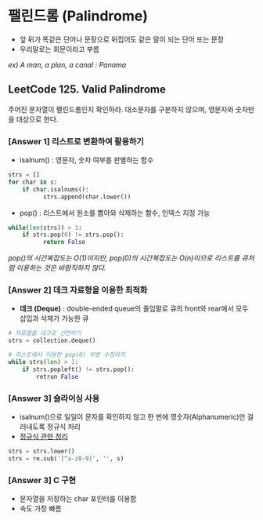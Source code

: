 # 팰린드롬 (Palindrome)
- 앞 뒤가 똑같은 단어나 문장으로 뒤집어도 같은 말이 되는 단어 또는 문장
- 우리말로는 회문이라고 부름

_ex) A man, a plan, a canal : Panama_


## LeetCode 125. Valid Palindrome
주어진 문자열이 팰린드롬인지 확인하라. 대소문자를 구분하지 않으며, 영문자와 숫자만을 대상으로 한다.

### [Answer 1] 리스트로 변환하여 활용하기

+ isalnum() : 영문자, 숫자 여부를 판별하는 함수

```python
strs = [] 
for char in s:
    if char.isalnums():
          strs.append(char.lower())
```
+ pop() : 리스트에서 원소를 뽑아와 삭제하는 함수, 인덱스 지정 가능

```python
while(len(strs)) > 1:
    if strs.pop(0) != strs.pop():
          return False
```
_pop()의 시간복잡도는 O(1)이지만,  pop(0)의 시간복잡도는 O(n)이므로 리스트를 큐처럼 이용하는 것은 바람직하지 않다._

### [Answer 2] 데크 자료형을 이용한 최적화

+ __데크 (Deque)__ : double-ended queue의 줄임말로 큐의 front와 rear에서 모두 삽입과 삭제가 가능한 큐

```python
# 자료형을 데크로 선언하기
strs = collection.deque()

# 리스트에서 이용한 pop(0) 부분 수정하기
while strs(len) > 1:
    if strs.popleft() != strs.pop():
        retrun False
```

### [Answer 3] 슬라이싱 사용

+ isalnum()으로 일일이 문자를 확인하지 않고 한 번에 영숫자(Alphanumeric)만 걸러내도록 정규식 처리
+ [정규식 관련 정리](./Python-Grammer/정규표현식.md)

```python
strs = strs.lower()
strs = re.sub('[^a-z0-9]', '', s)
```

### [Answer 3] C 구현
+ 문자열을 저장하는 char 포인터를 이용함
+ 속도 가장 빠름
